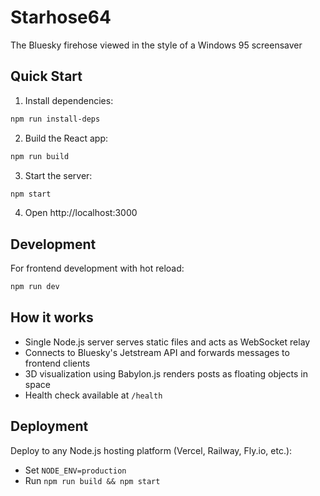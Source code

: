 # Starhose64

The Bluesky firehose viewed in the style of a Windows 95 screensaver

## Quick Start

1. Install dependencies:
```bash
npm run install-deps
```

2. Build the React app:
```bash
npm run build
```

3. Start the server:
```bash
npm start
```

4. Open http://localhost:3000

## Development

For frontend development with hot reload:
```bash
npm run dev
```

## How it works

- Single Node.js server serves static files and acts as WebSocket relay
- Connects to Bluesky's Jetstream API and forwards messages to frontend clients
- 3D visualization using Babylon.js renders posts as floating objects in space
- Health check available at `/health`

## Deployment

Deploy to any Node.js hosting platform (Vercel, Railway, Fly.io, etc.):
- Set `NODE_ENV=production`
- Run `npm run build && npm start`